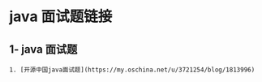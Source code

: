 # java 面试题链接


## 1- java 面试题

```
1. [开源中国java面试题](https://my.oschina.net/u/3721254/blog/1813996)

```
